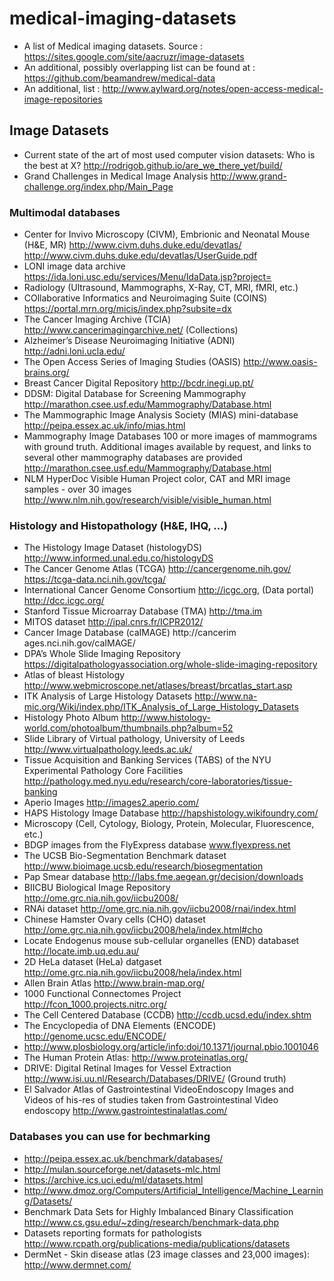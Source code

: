 # medical-imaging-datasets

* A list of Medical imaging datasets. Source : https://sites.google.com/site/aacruzr/image-datasets
* An additional, possibly overlapping list can be found at : https://github.com/beamandrew/medical-data
* An additional, list : http://www.aylward.org/notes/open-access-medical-image-repositories

## Image Datasets

* Current state of the art of most used computer vision datasets: Who is the best at X? http://rodrigob.github.io/are_we_there_yet/build/
* Grand Challenges in Medical Image Analysis http://www.grand-challenge.org/index.php/Main_Page

### Multimodal databases

* Center for Invivo Microscopy (CIVM), Embrionic and Neonatal Mouse (H&E, MR) http://www.civm.duhs.duke.edu/devatlas/ http://www.civm.duhs.duke.edu/devatlas/UserGuide.pdf
* LONI image data archive https://ida.loni.usc.edu/services/Menu/IdaData.jsp?project=
* Radiology (Ultrasound, Mammographs, X-Ray, CT, MRI, fMRI, etc.)
* COllaborative Informatics and Neuroimaging Suite (COINS) https://portal.mrn.org/micis/index.php?subsite=dx
* The Cancer Imaging Archive (TCIA) http://www.cancerimagingarchive.net/ (Collections)
* Alzheimer’s Disease Neuroimaging Initiative (ADNI) http://adni.loni.ucla.edu/
* The Open Access Series of Imaging Studies (OASIS) http://www.oasis-brains.org/
* Breast Cancer Digital Repository http://bcdr.inegi.up.pt/
* DDSM: Digital Database for Screening Mammography http://marathon.csee.usf.edu/Mammography/Database.html
* The Mammographic Image Analysis Society (MIAS) mini-database http://peipa.essex.ac.uk/info/mias.html
* Mammography Image Databases 100 or more images of mammograms with ground truth. Additional images available by request, and links to several other mammography databases are provided http://marathon.csee.usf.edu/Mammography/Database.html
* NLM HyperDoc Visible Human Project color, CAT and MRI image samples - over 30 images http://www.nlm.nih.gov/research/visible/visible_human.html

### Histology and Histopathology (H&E, IHQ, ...)

* The Histology Image Dataset (histologyDS) http://www.informed.unal.edu.co/histologyDS
* The Cancer Genome Atlas (TCGA) http://cancergenome.nih.gov/ https://tcga-data.nci.nih.gov/tcga/
* International Cancer Genome Consortium http://icgc.org, (Data portal) http://dcc.icgc.org/
* Stanford Tissue Microarray Database (TMA) http://tma.im
* MITOS dataset http://ipal.cnrs.fr/ICPR2012/
* Cancer Image Database (caIMAGE) http://cancerim ages.nci.nih.gov/caIMAGE/
* DPA’s Whole Slide Imaging Repository https://digitalpathologyassociation.org/whole-slide-imaging-repository
* Atlas of bleast Histology http://www.webmicroscope.net/atlases/breast/brcatlas_start.asp
* ITK Analysis of Large Histology Datasets http://www.na-mic.org/Wiki/index.php/ITK_Analysis_of_Large_Histology_Datasets
* Histology Photo Album http://www.histology-world.com/photoalbum/thumbnails.php?album=52
* Slide Library of Virtual pathology, University of Leeds http://www.virtualpathology.leeds.ac.uk/
* Tissue Acquisition and Banking Services (TABS) of the NYU Experimental Pathology Core Facilities http://pathology.med.nyu.edu/research/core-laboratories/tissue-banking
* Aperio Images http://images2.aperio.com/
* HAPS Histology Image Database http://hapshistology.wikifoundry.com/
* Microscopy (Cell, Cytology, Biology, Protein, Molecular, Fluorescence, etc.)
* BDGP images from the FlyExpress database www.flyexpress.net
* The UCSB Bio-Segmentation Benchmark dataset http://www.bioimage.ucsb.edu/research/biosegmentation
* Pap Smear database http://labs.fme.aegean.gr/decision/downloads
* BIICBU Biological Image Repository http://ome.grc.nia.nih.gov/iicbu2008/
* RNAi dataset http://ome.grc.nia.nih.gov/iicbu2008/rnai/index.html
* Chinese Hamster Ovary cells (CHO) dataset http://ome.grc.nia.nih.gov/iicbu2008/hela/index.html#cho
* Locate Endogenus mouse sub-cellular organelles (END) databaset http://locate.imb.uq.edu.au/
* 2D HeLa dataset (HeLa) datgaset http://ome.grc.nia.nih.gov/iicbu2008/hela/index.html
* Allen Brain Atlas http://www.brain-map.org/
* 1000 Functional Connectomes Project http://fcon_1000.projects.nitrc.org/
* The Cell Centered Database (CCDB) http://ccdb.ucsd.edu/index.shtm
* The Encyclopedia of DNA Elements (ENCODE) http://genome.ucsc.edu/ENCODE/
* http://www.plosbiology.org/article/info:doi/10.1371/journal.pbio.1001046
* The Human Protein Atlas: http://www.proteinatlas.org/
* DRIVE: Digital Retinal Images for Vessel Extraction http://www.isi.uu.nl/Research/Databases/DRIVE/ (Ground truth)
* El Salvador Atlas of Gastrointestinal VideoEndoscopy Images and Videos of his-res of studies taken from Gastrointestinal Video endoscopy http://www.gastrointestinalatlas.com/

### Databases you can use for bechmarking 

* http://peipa.essex.ac.uk/benchmark/databases/
* http://mulan.sourceforge.net/datasets-mlc.html
* https://archive.ics.uci.edu/ml/datasets.html
* http://www.dmoz.org/Computers/Artificial_Intelligence/Machine_Learning/Datasets/
* Benchmark Data Sets for Highly Imbalanced Binary Classification http://www.cs.gsu.edu/~zding/research/benchmark-data.php
* Datasets reporting formats for pathologists http://www.rcpath.org/publications-media/publications/datasets
* DermNet - Skin disease atlas (23 image classes and 23,000 images): http://www.dermnet.com/
